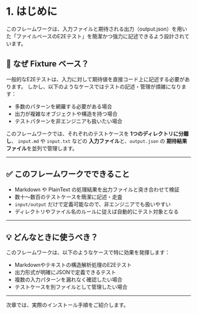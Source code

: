 # 1. はじめに

このフレームワークは、入力ファイルと期待される出力（output.json）を用いた「ファイルベースのE2Eテスト」を簡潔かつ強力に記述できるよう設計されています。

## 📌 なぜ Fixture ベース？

一般的なE2Eテストは、入力に対して期待値を直接コード上に記述する必要があります。
しかし、以下のようなケースではテストの記述・管理が煩雑になります：

- 多数のパターンを網羅する必要がある場合
- 出力が複雑なオブジェクトや構造を持つ場合
- テストパターンを非エンジニアも扱いたい場合

このフレームワークでは、それぞれのテストケースを **1つのディレクトリに分離し**、
`input.md` や `input.txt` などの **入力ファイル**と、`output.json` の **期待結果ファイル**を並列で管理します。

---

## ✅ このフレームワークでできること

- Markdown や PlainText の処理結果を出力ファイルと突き合わせて検証
- 数十〜数百のテストケースを簡潔に記述・走査
- `input/output` だけで定義可能なので、非エンジニアでも扱いやすい
- ディレクトリやファイル名のルールに従えば自動的にテスト対象となる

---

## 💡 どんなときに使うべき？

このフレームワークは、以下のようなケースで特に効果を発揮します：

- Markdownやテキストの構造解析処理のE2Eテスト
- 出力形式が明確にJSONで定義できるテスト
- 複数の入力パターンを漏れなく確認したい場合
- テストケースを別ファイルとして管理したい場合

---

次章では、実際のインストール手順をご紹介します。
